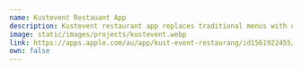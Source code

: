 ```yaml
---
name: Kustevent Restauant App
description: Kustevent restaurant app replaces traditional menus with digital menus, functions that allow ordering right in the app are also planned.
image: static/images/projects/kustevent.webp
link: https://apps.apple.com/au/app/kust-event-restaurang/id1561922455/
own: false
---
```

